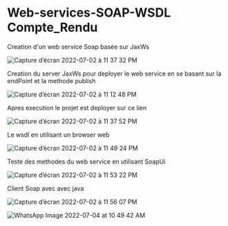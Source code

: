 # Web-services-SOAP-WSDL Compte_Rendu
 Creation d'un web service Soap basée sur JaxWs
 
 ![Capture d’écran 2022-07-02 à 11 37 32 PM](https://user-images.githubusercontent.com/102439475/177018005-506a5df4-4515-485b-8841-f394ef15938a.png)
  
  Creation du server JaxWs pour deployer le web service en se basant sur la endPoint et la methode publish
  
![Capture d’écran 2022-07-02 à 11 12 48 PM](https://user-images.githubusercontent.com/102439475/177018054-79f5effe-d194-4dba-9e3e-9076ba8dbb0a.png)

Apres execution le projet est deployer sur ce lien 

![Capture d’écran 2022-07-02 à 11 37 52 PM](https://user-images.githubusercontent.com/102439475/177018109-46869c13-5c27-4076-8ef7-ebfc7cbf1366.png)

Le wsdl en utilisant un browser web

![Capture d’écran 2022-07-02 à 11 49 24 PM](https://user-images.githubusercontent.com/102439475/177018140-9c686d81-5d62-4792-a823-c111f02088e7.png)

Teste des methodes du web service en utilisant SoapUi

![Capture d’écran 2022-07-02 à 11 53 22 PM](https://user-images.githubusercontent.com/102439475/177018212-fb8ad536-212d-48fb-bc37-a7d06afcf049.png)
 
 Client Soap avec avec java
 
 ![Capture d’écran 2022-07-02 à 11 56 07 PM](https://user-images.githubusercontent.com/102439475/177018281-c0a46cd9-d64a-4807-b858-d40c133b5ed4.png)

![WhatsApp Image 2022-07-04 at 10 49 42 AM](https://user-images.githubusercontent.com/102439475/177130100-ca8bb65b-fff7-438a-a98d-bb04475cbee2.jpeg)
